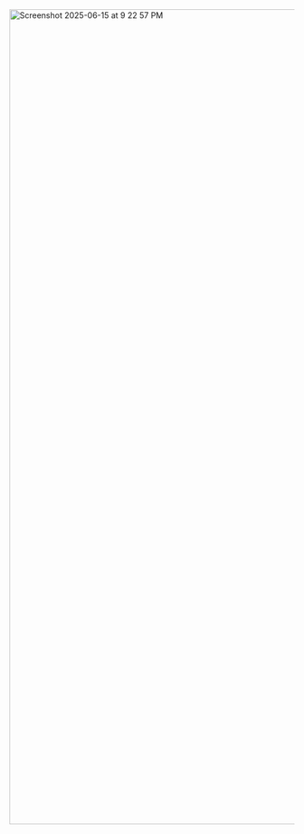 <img width="1440" alt="Screenshot 2025-06-15 at 9 22 57 PM" src="https://github.com/user-attachments/assets/aa7f71d5-cd7c-42da-b678-2b628b71c4d8" />
